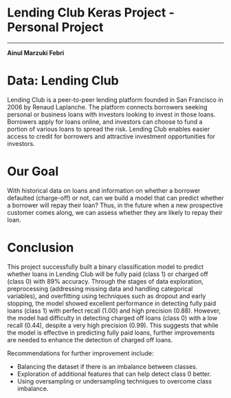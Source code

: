 # Lending Club Keras Project - Personal Project 
____
**Ainul Marzuki Febri**

# Data: Lending Club
Lending Club is a peer-to-peer lending platform founded in San Francisco in 2006 by Renaud Laplanche. The platform connects borrowers seeking personal or business loans with investors looking to invest in those loans. Borrowers apply for loans online, and investors can choose to fund a portion of various loans to spread the risk. Lending Club enables easier access to credit for borrowers and attractive investment opportunities for investors.

# Our Goal
With historical data on loans and information on whether a borrower defaulted (charge-off) or not, can we build a model that can predict whether a borrower will repay their loan? Thus, in the future when a new prospective customer comes along, we can assess whether they are likely to repay their loan.

# Conclusion
This project successfully built a binary classification model to predict whether loans in Lending Club will be fully paid (class 1) or charged off (class 0) with 89% accuracy. Through the stages of data exploration, preprocessing (addressing missing data and handling categorical variables), and overfitting using techniques such as dropout and early stopping, the model showed excellent performance in detecting fully paid loans (class 1) with perfect recall (1.00) and high precision (0.88). However, the model had difficulty in detecting charged off loans (class 0) with a low recall (0.44), despite a very high precision (0.99). This suggests that while the model is effective in predicting fully paid loans, further improvements are needed to enhance the detection of charged off loans.

Recommendations for further improvement include:
- Balancing the dataset if there is an imbalance between classes.
- Exploration of additional features that can help detect class 0 better.
- Using oversampling or undersampling techniques to overcome class imbalance.
